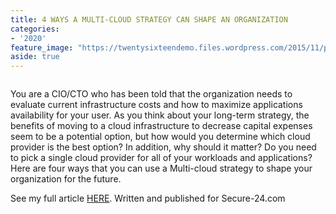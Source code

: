 ```yaml
---
title: 4 WAYS A MULTI-CLOUD STRATEGY CAN SHAPE AN ORGANIZATION
categories:
- '2020'
feature_image: "https://twentysixteendemo.files.wordpress.com/2015/11/post.png"
aside: true
---
```



<div class="wp-block-image"><figure class="aligncenter size-large"><img src="https://captainhyperscaler.files.wordpress.com/2020/02/image.jpeg?w=300" alt="" class="wp-image-373"/></figure></div>


You are a CIO/CTO who has been told that the organization needs to evaluate current infrastructure costs and how to maximize applications availability for your user. As you think about your long-term strategy, the benefits of moving to a cloud infrastructure to decrease capital expenses seem to be a potential option, but how would you determine which cloud provider is the best option? In addition, why should it matter? Do you need to pick a single cloud provider for all of your workloads and applications? Here are four ways that you can use a Multi-cloud strategy to shape your organization for the future.

See my full article <a rel="noreferrer noopener" aria-label="HERE (opens in a new tab)" href="https://www.secure-24.com/multi-cloud-strategy-shapes-organizations/" target="_blank">HERE</a>.  Written and published for Secure-24.com
